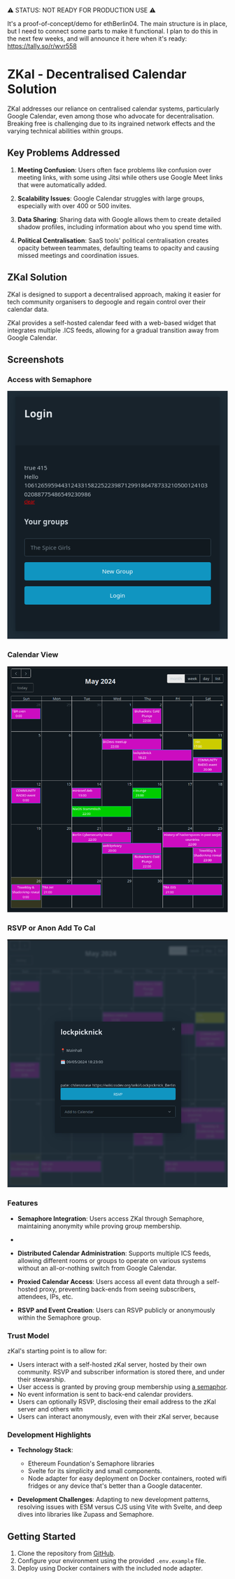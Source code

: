 ⚠️ STATUS: NOT READY FOR PRODUCTION USE ⚠️

It's a proof-of-concept/demo for ethBerlin04. The main structure is in place, but I need to connect some parts to make it functional. I plan to do this in the next few weeks, and will announce it here when it's ready:  https://tally.so/r/wvr558

# ZKal - Decentralised Calendar Solution

ZKal addresses our reliance on centralised calendar systems, particularly Google Calendar, even among those who advocate for decentralisation. Breaking free is challenging due to its ingrained network effects and the varying technical abilities within groups.

## Key Problems Addressed

1. **Meeting Confusion**: Users often face problems like confusion over meeting links, with some using Jitsi while others use Google Meet links that were automatically added.
   
2. **Scalability Issues**: Google Calendar struggles with large groups, especially with over 400 or 500 invites.
   
3. **Data Sharing**: Sharing data with Google allows them to create detailed shadow profiles, including information about who you spend time with.
   
4. **Political Centralisation**: SaaS tools' political centralisation creates opacity between teammates, defaulting teams to opacity and causing missed meetings and coordination issues.

## ZKal Solution
ZKal is designed to support a decentralised approach, making it easier for tech community organisers to degoogle and regain control over their calendar data.

ZKal provides a self-hosted calendar feed with a web-based widget that integrates multiple .ICS feeds, allowing for a gradual transition away from Google Calendar.

## Screenshots

### Access with Semaphore
![Access with Semaphore](screenshots/access-with-semaphore.png)

### Calendar View
![Calendar View](screenshots/calendar-screenshot.png)

### RSVP or Anon Add To Cal
![RSVP or Add Event](screenshots/rsvp-or-add-screenshot.png)
### Features

- **Semaphore Integration**: Users access ZKal through Semaphore, maintaining anonymity while proving group membership.
- 
- **Distributed Calendar Administration**: Supports multiple ICS feeds, allowing different rooms or groups to operate on various systems without an all-or-nothing switch from Google Calendar.

- **Proxied Calendar Access**: Users access all event data through a self-hosted proxy, preventing back-ends from seeing subscribers, attendees, IPs, etc. 
  
- **RSVP and Event Creation**: Users can RSVP publicly or anonymously within the Semaphore group.
  
### Trust Model

zKal's starting point is to allow for:
- Users interact with a self-hosted zKal server, hosted by their own community. RSVP and subscriber information is stored there, and under their stewarship.
- User access is granted by proving group membership using [a semaphor](https://semaphore.pse.dev/).
- No event information is sent to back-end calendar providers.  
- Users can optionally RSVP, disclosing their email address to the zKal server and others witn
- Users can interact anonymously, even with their zKal server, because 
### Development Highlights

- **Technology Stack**:
  - Ethereum Foundation's Semaphore libraries
  - Svelte for its simplicity and small components.
  - Node adapter for easy deployment on Docker containers, rooted wifi fridges or any device that's better than a Google datacenter.

  
- **Development Challenges**: Adapting to new development patterns, resolving issues with ESM versus CJS using Vite with Svelte, and deep dives into libraries like Zupass and Semaphore.



## Getting Started

1. Clone the repository from [GitHub](https://github.com/voboda/zKal).
2. Configure your environment using the provided `.env.example` file.
3. Deploy using Docker containers with the included node adapter.

